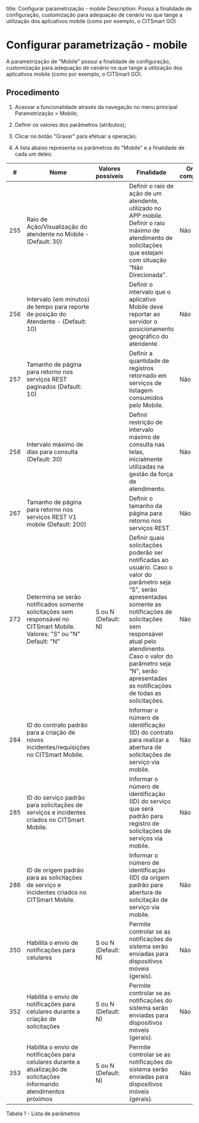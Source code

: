title: Configurar parametrização - mobile
Description: Possui a finalidade de configuração, customização para adequação de cenário no que tange a utilização dos aplicativos mobile (como por exemplo, o CITSmart GO)
# Configurar parametrização - mobile

A parametrização de "Mobile" possui a finalidade de configuração, customização
para adequação de cenário no que tange a utilização dos aplicativos mobile (como
por exemplo, o CITSmart GO).

Procedimento
----------------

1.  Acessar a funcionalidade através da navegação no menu principal
    Parametrização \> Mobile;

2.  Definir os valores dos parâmetros (atributos);

3.  Clicar no botão "Gravar" para efetuar a operação;

4.  A lista abaixo representa os parâmetros do "Mobile" e a finalidade de cada
    um deles:

| #   | Nome                                                                                                                     | Valores possíveis   | Finalidade                                                                                                                                                                                                                                                                                             | Orientações complementares |
|-----|--------------------------------------------------------------------------------------------------------------------------|---------------------|--------------------------------------------------------------------------------------------------------------------------------------------------------------------------------------------------------------------------------------------------------------------------------------------------------|----------------------------|
| 255 | Raio de Ação/Visualização do atendente no Mobile - (Default: 30)                                                         |                     | Definir o raio de ação de um atendente, utilizado no APP mobile. Definir o raio máximo de atendimento de solicitações que estejam com situação “Não Direcionada”.                                                                                                                                      | Não se aplica              |
| 256 | Intervalo (em minutos) de tempo para reporte de posição do Atendente - (Default: 10)                                     |                     | Definir o intervalo que o aplicativo Mobile deve reportar ao servidor o posicionamento geográfico do atendente.                                                                                                                                                                                        | Não se aplica              |
| 257 | Tamanho de página para retorno nos serviços REST paginados (Default: 10)                                                 |                     | Definir a quantidade de registros retornado em serviços de listagem consumidos pelo Mobile.                                                                                                                                                                                                            | Não se aplica              |
| 258 | Intervalo máximo de dias para consulta (Default: 30)                                                                     |                     | Definir restrição de intervalo máximo de consulta nas telas, inicialmente utilizadas na gestão da força de atendimento.                                                                                                                                                                                | Não se aplica              |
| 267 | Tamanho de página para retorno nos serviços REST V1 mobile (Default: 200)                                                |                     | Definir o tamanho da página para retorno nos serviços REST.                                                                                                                                                                                                                                            | Não se aplica              |
| 272 | Determina se serão notificados somente solicitações sem responsável no CITSmart Mobile. Valores: "S" ou "N" Default: "N" | S ou N (Default: N) | Definir quais solicitações poderão ser notificadas ao usuário. Caso o valor do parâmetro seja “S”, serão apresentadas somente as notificações de solicitações sem responsável atual pelo atendimento. Caso o valor do parâmetro seja “N”, serão apresentadas as notificações de todas as solicitações. | Não se aplica              |
| 284 | ID do contrato padrão para a criação de novos incidentes/requisições no CITSmart Mobile.                                 |                     | Informar o número de identificação (ID) do contrato para realizar a abertura de solicitações de serviço via mobile.                                                                                                                                                                                    | Não se aplica              |
| 285 | ID do serviço padrão para solicitações de serviços e incidentes criados no CITSmart Mobile.                              |                     | Informar o número de identificação (ID) do serviço que será padrão para registro de solicitações de serviços via mobile.                                                                                                                                                                               | Não se aplica              |
| 286 | ID de origem padrão para as solicitações de serviço e incidentes criados no CITSmart Mobile.                             |                     | Informar o número de identificação (ID) da origem padrão para abertura de solicitação de serviço via mobile.                                                                                                                                                                                           | Não se aplica              |
| 350 | Habilita o envio de notificações para celulares                                                                          | S ou N (Default: N) | Permite controlar se as notificações do sistema serão enviadas para dispositivos móveis (gerais).                                                                                                                                                                                                      | Não se aplica              |
| 352 | Habilita o envio de notificações para celulares durante a criação de solicitações                                        | S ou N (Default: N) | Permite controlar se as notificações do sistema serão enviadas para dispositivos móveis (gerais).                                                                                                                                                                                                      | Não se aplica              |
| 353 | Habilita o envio de notificações para celulares durante a atualização de solicitações informando atendimentos próximos   | S ou N (Default: N) | Permite controlar se as notificações do sistema serão enviadas para dispositivos móveis (gerais).                                                                                                                                                                                                      | Não se aplica              |

Tabela 1 - Lista de parâmetros


<!-- !!! tip "About"

    <b>Product/Version:</b> CITSmart | 9.00 &nbsp;&nbsp;
    <b>Updated:</b>01/18/2019 – Anna Martins
